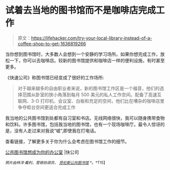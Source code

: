 # 试着去当地的图书馆而不是咖啡店完成工作

> 原文：<https://lifehacker.com/try-your-local-library-instead-of-a-coffee-shop-to-get-1636819266>

当你想到图书馆时，大多数人会想到一个安静的学习场所。如果你想完成工作，放松一下，你可以去咖啡店。较新的图书馆提供和咖啡店一样的便利设施，有时甚至更多。



《快速公司》称图书馆已经变成了很好的工作场所:

> 对于越来越多的自由职业者来说，新的图书馆工作区是一个福音，他们的选择范围从卧室的狭小角落到每月 500 美元的私人工作空间。配备了高速互联网、3-D 打印机、会议室、白板和充足的空间，他们比在嘈杂的咖啡店里争夺柜台空间更适合完成工作

我当地的公共图书馆到处都有自习室和书店。无线网络很快，我可以随身携带食物和饮料。许多图书馆，包括我当地的图书馆，也有一个现场咖啡厅。最令人惊讶的是，没有人走过来对我说“嘘”,即使我在打电话。

查看链接，了解更多关于你为什么会考虑在图书馆工作的细节。

[公共图书馆想成为你的办公室](http://www.fastcompany.com/3034143/the-public-library-wants-to-be-your-office) |快公司

<small>*照片由林洋·戴利，营销协调员，*</small> [<small>*劳伦斯公共图书馆*</small>](http://www.lawrence.lib.ks.us/) <small>*。*T15】</small>